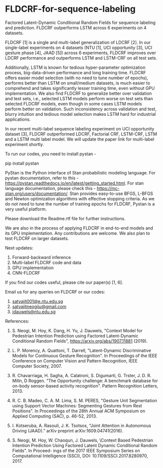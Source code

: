# FLDCRF-for-sequence-labeling
Factored Latent-Dynamic Conditional Random Fields for sequence labeling and prediction. FLDCRF outperforms LSTM across 6 experiments on 4 datasets.  

FLDCRF [1] is a single and multi-label generalization of LDCRF [2]. In our single-label experiments on 4 datasets (NTU [1], UCI opportunity [3], UCI gesture phase [4], JAAD [5]) across 6 experiments, FLDCRF improves over LDCRF performance and outperforms LSTM and LSTM-CRF on all test sets. 

Additionally, LSTM is known for tedious hyper-parameter optimization process, big-data-driven performance and long training time. FLDCRF offers easier model selection (with no need to tune number of epochs), performs better than LSTM on small/medium datasets, is much easier to comprehend and takes significantly lesser training time, even without GPU implementation. We also find FLDCRF to generalize better over validation and test sets, i.e., selected LSTM models perform worse on test sets than selected FLDCRF models, even though in some cases LSTM models perform better on validation. Such inconsistency across validation and test, blurry intuition and tedious model selection makes LSTM hard for industrial applications.


In our recent multi-label sequence labeling experiment on UCI opportunity dataset [3], FLDCRF outperformed LDCRF, Factorial CRF, LSTM-CRF, LSTM and a LSTM multi label model. We will update the paper link for multi-label experiment shortly.

To run our codes, you need to install pystan - 

pip install pystan

PyStan is the Python interface of Stan probabilistic modeling language. For pystan documentation, refer to this - https://pystan.readthedocs.io/en/latest/getting_started.html. For stan language documentation, please check this - https://mc-stan.org/users/documentation/. Stan provides easy-to-use BFGS, L-BFGS and Newton optimization algorithms with effective stopping criteria. As we do not need to tune the number of training epochs for FLDCRF, Pystan is a very useful platform.

Please download the Readme.rtf file for further instructions.  

We are also in the process of applying FLDCRF in end-to-end models and its GPU implementation. Any contributions are welcome. We also plan to test FLDCRF on larger datasets.

Next updates:
1. Forward-backward inference
2. Multi-label FLDCRF code and data
3. GPU implementation
4. CNN-FLDCRF

If you find our codes useful, please cite our paper(s) [1, 6].

Email us for any queries on FLDCRF or our codes:
1. satyajit001@e.ntu.edu.sg
2. satyajitneogiju@gmail.com
3. jdauwels@ntu.edu.sg


References:
1. S. Neogi, M. Hoy, K. Dang, H. Yu, J. Dauwels, "Context Model for Pedestrian Intention Prediction using Factored Latent-Dynamic Conditional Random Fields", https://arxiv.org/abs/1907.11881 (2019).
2. L. P. Morency, A. Quattoni, T. Darrell, "Latent-Dynamic Discriminative Models for Continuous Gesture Recognition". In Proceedings of the IEEE Conference on Computer Vision
and Pattern Recognition, IEEE Computer Society, 2007.
3. R. Chavarriaga, H. Sagha, A. Calatroni, S. Digumarti, G. Trster, J. D. R. Milln, D Roggen.
"The Opportunity challenge: A benchmark database for on-body sensor-based activity
recognition". Pattern Recognition Letters, 2013.
4. R. C. B. Madeo, C. A. M. Lima, S. M. PERES, "Gesture Unit Segmentation using Support
Vector Machines: Segmenting Gestures from Rest Positions". In Proceedings of the 28th
Annual ACM Symposium on Applied Computing (SAC), p. 46-52, 2013.
5. I. Kotseruba, A. Rasouli, J. K. Tsotsos, “Joint Attention in Autonomous Driving (JAAD).” arXiv preprint arXiv:1609.04741(2016).

6. S. Neogi, M. Hoy, W. Chaoqun, J. Dauwels, \Context Based Pedestrian Intention Prediction
Using Factored Latent Dynamic Conditional Random Fields". In Proceed-
ings of the 2017 IEEE Symposium Series on Computational Intelligence (SSCI), DOI:
10.1109/SSCI.2017.8280970, 2017.
